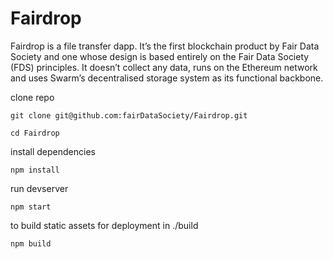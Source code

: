 # Fairdrop

Fairdrop is a file transfer dapp. It’s the first blockchain product by Fair Data Society and one whose design is based entirely on the Fair Data Society (FDS) principles. It doesn’t collect any data, runs on the Ethereum network and uses Swarm’s decentralised storage system as its functional backbone.

clone repo

`git clone git@github.com:fairDataSociety/Fairdrop.git`

`cd Fairdrop`

install dependencies

`npm install`

run devserver

`npm start`

to build static assets for deployment in ./build

`npm build`
